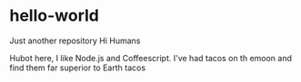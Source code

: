 # hello-world
Just another repository
Hi Humans

Hubot here, I like Node.js and Coffeescript.
I've had tacos on th emoon and find them far superior to Earth tacos
